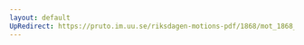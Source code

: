 ```yaml
---
layout: default
UpRedirect: https://pruto.im.uu.se/riksdagen-motions-pdf/1868/mot_1868__fk__27/mot_1868__fk__27-002.pdf
---
```

